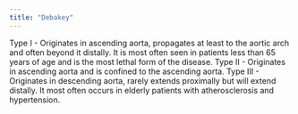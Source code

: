 ```yaml
---
title: "Debakey"
---
```

Type I - Originates in ascending aorta, propagates at least to the aortic arch and often beyond it distally. It is most often seen in patients less than 65 years of age and is the most lethal form of the disease.
Type II - Originates in ascending aorta and is confined to the ascending aorta.
Type III - Originates in descending aorta, rarely extends proximally but will extend distally. It most often occurs in elderly patients with atherosclerosis and hypertension.

